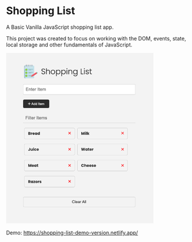 # Shopping List

A Basic Vanilla JavaScript shopping list app.

This project was created to focus on working with the DOM, events, state, local storage and other fundamentals of JavaScript.

<img src="images/screen.png" width="400">

Demo: https://shopping-list-demo-version.netlify.app/
